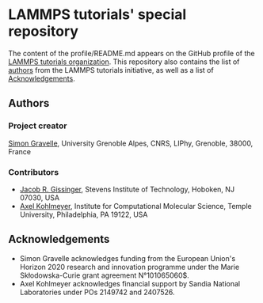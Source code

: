 <!--
WARNING: DO NOT MODIFY DIRECTLY THE README.md!
This README.md file was assembled using the sed command from the files listed in
"files.txt". See the script in "generateREADME.sh". To modify the content of 
the  README.md, modify the files listed in
"files.txt", or add a new file to the list in "files.txt".
-->


# LAMMPS tutorials' special repository

The content of the profile/README.md appears on the GitHub profile of the
[LAMMPS tutorials organization](https://github.com/lammpstutorials).
This repository also contains the list of [authors](AUTHORS.md) from the
LAMMPS tutorials initiative, as well as a list of [Acknowledgements](ACKNOWLEDGEMENTS.md).


## Authors

### Project creator

[Simon Gravelle](https://github.com/simongravelle), University Grenoble Alpes, CNRS, LIPhy, Grenoble, 38000, France

### Contributors

- [Jacob R. Gissinger](https://www.stevens.edu/profile/jgissing), Stevens Institute of Technology, Hoboken, NJ 07030, USA
- [Axel Kohlmeyer](https://sites.google.com/site/akohlmey), Institute for Computational Molecular Science, Temple University, Philadelphia, PA 19122, USA



## Acknowledgements

- Simon Gravelle acknowledges funding from the European Union's Horizon 2020
  research and innovation programme under the Marie Skłodowska-Curie grant
  agreement N°101065060$. 
- Axel Kohlmeyer acknowledges financial support by Sandia National Laboratories
  under POs 2149742 and 2407526.
  

